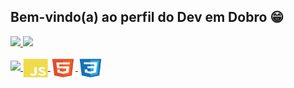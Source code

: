 ## Bem-vindo(a) ao perfil do Dev em Dobro 😁

 <div>
   <a href="https://github.com/lucasthenrique">
   <img height="180em" src="https://github-readme-stats.vercel.app/api?username=lucasthenrique&show_icons=true&theme=dark&include_all_commits=true&count_private=true"/>
   <img height="180em" src="https://github-readme-stats.vercel.app/api/top-langs/?username=lucasthenrique&layout=compact&langs_count=6&theme=tokyonight"/>
</div>
    
<div style="display: inline_block"><br>
  <img src="https://cdn.jsdelivr.net/gh/devicons/devicon@latest/icons/python/python-original.svg" />        
  <img align="center" alt="Js" height="30" width="40" src="https://raw.githubusercontent.com/devicons/devicon/master/icons/javascript/javascript-plain.svg">
  <img align="center" alt="HTML" height="30" width="40" src="https://raw.githubusercontent.com/devicons/devicon/master/icons/html5/html5-original.svg">
  <img align="center" alt="CSS" height="30" width="40" src="https://raw.githubusercontent.com/devicons/devicon/master/icons/css3/css3-original.svg">
</div>
 
<br>
